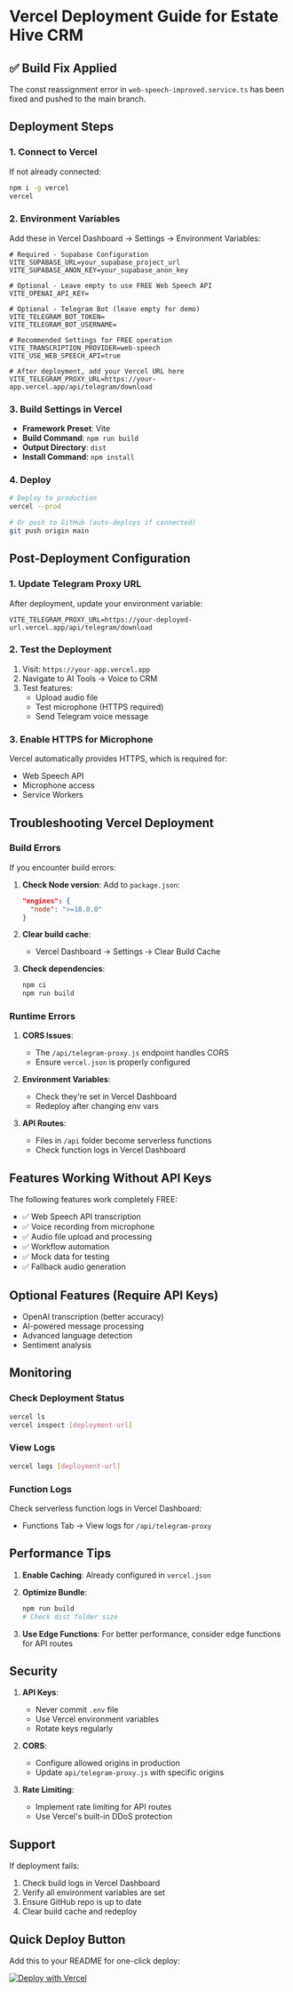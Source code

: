 # Vercel Deployment Guide for Estate Hive CRM

## ✅ Build Fix Applied
The const reassignment error in `web-speech-improved.service.ts` has been fixed and pushed to the main branch.

## Deployment Steps

### 1. Connect to Vercel
If not already connected:
```bash
npm i -g vercel
vercel
```

### 2. Environment Variables
Add these in Vercel Dashboard → Settings → Environment Variables:

```env
# Required - Supabase Configuration
VITE_SUPABASE_URL=your_supabase_project_url
VITE_SUPABASE_ANON_KEY=your_supabase_anon_key

# Optional - Leave empty to use FREE Web Speech API
VITE_OPENAI_API_KEY=

# Optional - Telegram Bot (leave empty for demo)
VITE_TELEGRAM_BOT_TOKEN=
VITE_TELEGRAM_BOT_USERNAME=

# Recommended Settings for FREE operation
VITE_TRANSCRIPTION_PROVIDER=web-speech
VITE_USE_WEB_SPEECH_API=true

# After deployment, add your Vercel URL here
VITE_TELEGRAM_PROXY_URL=https://your-app.vercel.app/api/telegram/download
```

### 3. Build Settings in Vercel
- **Framework Preset**: Vite
- **Build Command**: `npm run build`
- **Output Directory**: `dist`
- **Install Command**: `npm install`

### 4. Deploy
```bash
# Deploy to production
vercel --prod

# Or push to GitHub (auto-deploys if connected)
git push origin main
```

## Post-Deployment Configuration

### 1. Update Telegram Proxy URL
After deployment, update your environment variable:
```
VITE_TELEGRAM_PROXY_URL=https://your-deployed-url.vercel.app/api/telegram/download
```

### 2. Test the Deployment
1. Visit: `https://your-app.vercel.app`
2. Navigate to AI Tools → Voice to CRM
3. Test features:
   - Upload audio file
   - Test microphone (HTTPS required)
   - Send Telegram voice message

### 3. Enable HTTPS for Microphone
Vercel automatically provides HTTPS, which is required for:
- Web Speech API
- Microphone access
- Service Workers

## Troubleshooting Vercel Deployment

### Build Errors
If you encounter build errors:

1. **Check Node version**:
   Add to `package.json`:
   ```json
   "engines": {
     "node": ">=18.0.0"
   }
   ```

2. **Clear build cache**:
   - Vercel Dashboard → Settings → Clear Build Cache

3. **Check dependencies**:
   ```bash
   npm ci
   npm run build
   ```

### Runtime Errors

1. **CORS Issues**:
   - The `/api/telegram-proxy.js` endpoint handles CORS
   - Ensure `vercel.json` is properly configured

2. **Environment Variables**:
   - Check they're set in Vercel Dashboard
   - Redeploy after changing env vars

3. **API Routes**:
   - Files in `/api` folder become serverless functions
   - Check function logs in Vercel Dashboard

## Features Working Without API Keys

The following features work completely FREE:
- ✅ Web Speech API transcription
- ✅ Voice recording from microphone
- ✅ Audio file upload and processing
- ✅ Workflow automation
- ✅ Mock data for testing
- ✅ Fallback audio generation

## Optional Features (Require API Keys)

- OpenAI transcription (better accuracy)
- AI-powered message processing
- Advanced language detection
- Sentiment analysis

## Monitoring

### Check Deployment Status
```bash
vercel ls
vercel inspect [deployment-url]
```

### View Logs
```bash
vercel logs [deployment-url]
```

### Function Logs
Check serverless function logs in Vercel Dashboard:
- Functions Tab → View logs for `/api/telegram-proxy`

## Performance Tips

1. **Enable Caching**:
   Already configured in `vercel.json`

2. **Optimize Bundle**:
   ```bash
   npm run build
   # Check dist folder size
   ```

3. **Use Edge Functions**:
   For better performance, consider edge functions for API routes

## Security

1. **API Keys**:
   - Never commit `.env` file
   - Use Vercel environment variables
   - Rotate keys regularly

2. **CORS**:
   - Configure allowed origins in production
   - Update `api/telegram-proxy.js` with specific origins

3. **Rate Limiting**:
   - Implement rate limiting for API routes
   - Use Vercel's built-in DDoS protection

## Support

If deployment fails:
1. Check build logs in Vercel Dashboard
2. Verify all environment variables are set
3. Ensure GitHub repo is up to date
4. Clear build cache and redeploy

## Quick Deploy Button

Add this to your README for one-click deploy:

[![Deploy with Vercel](https://vercel.com/button)](https://vercel.com/new/clone?repository-url=https%3A%2F%2Fgithub.com%2Fmaverickprofile%2Festatehive-insight-pulse&env=VITE_SUPABASE_URL,VITE_SUPABASE_ANON_KEY&envDescription=Required%20environment%20variables&envLink=https%3A%2F%2Fgithub.com%2Fmaverickprofile%2Festatehive-insight-pulse%2Fblob%2Fmain%2F.env.example)